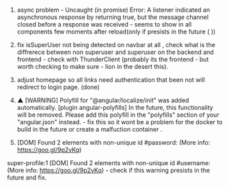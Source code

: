 1. async problem - Uncaught (in promise) Error: A listener indicated an asynchronous response by returning true, but the message channel closed before a response was received - seems to show in all components few moments after reload(only if presists in the future ( )) 

2. fix isSuperUser not being detected on navbar at all , check what is the diffrerece between non superuser and superuser on the backend and frontend - check with ThunderClient (probably its the frontend - but worth checking to make sure - lion in the desert this).

3. adjust homepage so all links need authentication that been not will redirect to login page. (done)

4.  ▲ [WARNING] Polyfill for "@angular/localize/init" was added automatically. [plugin angular-polyfills]
            In the future, this functionality will be removed. Please add this polyfill in the "polyfills" section of your "angular.json" instead. - fix this so it wont be a problem for the docker to build in the future or create a malfuction container .


5. [DOM] Found 2 elements with non-unique id #password: (More info: https://goo.gl/9p2vKq) 


super-profile:1 [DOM] Found 2 elements with non-unique id #username: (More info: https://goo.gl/9p2vKq)  - check if this warning presists in the future and fix.
